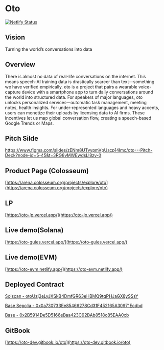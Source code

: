 # Oto

[![Netlify Status](https://api.netlify.com/api/v1/badges/d3c17ad7-6bee-48d3-abe2-cb239051aa5a/deploy-status)](https://app.netlify.com/projects/oto-evm/deploys)

## Vision
Turning the world’s conversations into data

## Overview
There is almost no data of real-life conversations on the internet. This means speech-AI training data is drastically scarcer than text—something we have verified empirically. oto is a project that pairs a wearable voice-capture device with a smartphone app to turn daily conversations around the world into structured data. For speakers of major languages, oto unlocks personalized services—automatic task management, meeting notes, health insights. For under-represented languages and heavy accents, users can monetize their uploads by licensing data to AI firms. These incentives let us map global conversation flow, creating a speech-based Google Trends or Maps.

## Pitch Silde
https://www.figma.com/slides/zENm8UTvypmVpUscp14Imc/oto---Pitch-Deck?node-id=5-45&t=3RG8vMWEwdsLl8zv-0

## Product Page (Colosseum)

[https://arena.colosseum.org/projects/explore/oto](https://arena.colosseum.org/projects/explore/oto)

## LP

[https://oto-lp.vercel.app/](https://oto-lp.vercel.app/)

## Live demo(Solana)

[https://oto-gules.vercel.app/](https://oto-gules.vercel.app/)

## Live demo(EVM)

[https://oto-evm.netlify.app/](https://oto-evm.netlify.app/)

## Deployed Contract

[Solscan - otoUzj3eLyJXSkB4DmfGR63eHBMQ9tqPHJaGX8ySSsY](https://solscan.io/account/otoUzj3eLyJXSkB4DmfGR63eHBMQ9tqPHJaGX8ySSsY?cluster=devnets)

[Base Sepolia - 0x0a730733Ee85466278Cd31F452165A30971Ecdbd](https://sepolia.basescan.org/address/0x0a730733Ee85466278Cd31F452165A30971Ecdbd)

[Base - 0x2B5914De5D5166eBaa423C92BAb8518c85EAA0cb](https://basescan.org/address/0x2B5914De5D5166eBaa423C92BAb8518c85EAA0cb)

## GitBook

[https://oto-dev.gitbook.io/oto](https://oto-dev.gitbook.io/oto)

